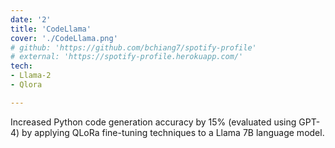 ```yaml
---
date: '2'
title: 'CodeLlama'
cover: './CodeLlama.png'
# github: 'https://github.com/bchiang7/spotify-profile'
# external: 'https://spotify-profile.herokuapp.com/'
tech:
- Llama-2
- Qlora

--- 
```


Increased Python code generation accuracy by 15% (evaluated using GPT-4) by applying QLoRa fine-tuning
techniques to a Llama 7B language model.
